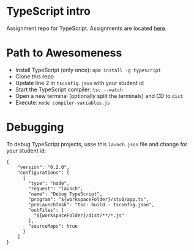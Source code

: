 # TypeScript intro
Assignment repo for TypeScript. Assignments are located [here](./Assignments.md).

# Path to Awesomeness
- Install TypeScript (only once): `npm install -g typescript`
- Clone this repo
- Update line 2 in `tsconfig.json` with your student id
- Start the TypeScript compiler: `tsc --watch`
- Open a new terminal (optionally split the terminals) and CD to `dist`
- Execute: `node compiler-variables.js`

# Debugging
To debug TypeScript projects, usse this `launch.json` file and change for your student id:
```
{
    "version": "0.2.0",
    "configurations": [  
      {
        "type": "node",
        "request": "launch",
        "name": "Debug TypeScript",
        "program": "${workspaceFolder}/stu0/app.ts",
        "preLaunchTask": "tsc: build - tsconfig.json",
        "outFiles": [
          "${workspaceFolder}/dist/**/*.js"
        ],
        "sourceMaps": true
      }
    ]
}
```
